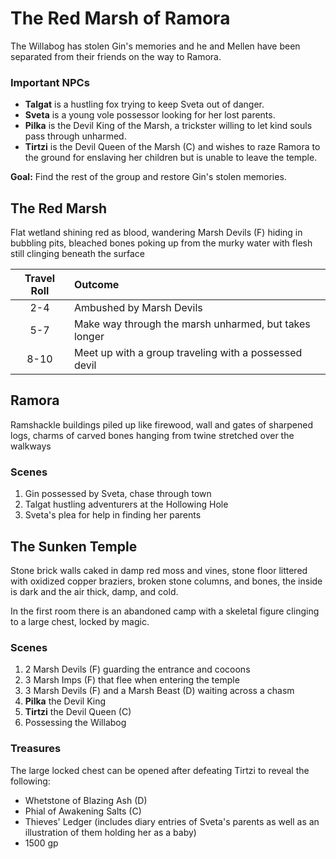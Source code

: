 # The Red Marsh of Ramora
The Willabog has stolen Gin's memories and he and Mellen have been separated from their friends on the way to Ramora.

### Important NPCs
* **Talgat** is a hustling fox trying to keep Sveta out of danger.
* **Sveta** is a young vole possessor looking for her lost parents.
* **Pilka** is the Devil King of the Marsh, a trickster willing to let kind souls pass through unharmed.
* **Tirtzi** is the Devil Queen of the Marsh (C) and wishes to raze Ramora to the ground for enslaving her children but is unable to leave the temple.

**Goal:** Find the rest of the group and restore Gin's stolen memories.

## The Red Marsh
Flat wetland shining red as blood, wandering Marsh Devils (F) hiding in bubbling pits, bleached bones poking up from the murky water with flesh still clinging beneath the surface

| Travel Roll | Outcome |
|:---:|:--- |
| 2-4 | Ambushed by Marsh Devils |
| 5-7 | Make way through the marsh unharmed, but takes longer |
| 8-10 | Meet up with a group traveling with a possessed devil |

## Ramora
Ramshackle buildings piled up like firewood, wall and gates of sharpened logs, charms of carved bones hanging from twine stretched over the walkways

### Scenes
1. Gin possessed by Sveta, chase through town
2. Talgat hustling adventurers at the Hollowing Hole
3. Sveta's plea for help in finding her parents

## The Sunken Temple
Stone brick walls caked in damp red moss and vines, stone floor littered with oxidized copper braziers, broken stone columns, and bones, the inside is dark and the air thick, damp, and cold.

In the first room there is an abandoned camp with a skeletal figure clinging to a large chest, locked by magic.

### Scenes
1. 2 Marsh Devils (F) guarding the entrance and cocoons
2. 3 Marsh Imps (F) that flee when entering the temple
3. 3 Marsh Devils (F) and a Marsh Beast (D) waiting across a chasm
4. **Pilka** the Devil King
5. **Tirtzi** the Devil Queen (C)
6. Possessing the Willabog

### Treasures
The large locked chest can be opened after defeating Tirtzi to reveal the following:

- Whetstone of Blazing Ash (D)
- Phial of Awakening Salts (C)
- Thieves' Ledger (includes diary entries of Sveta's parents as well as an illustration of them holding her as a baby)
- 1500 gp
